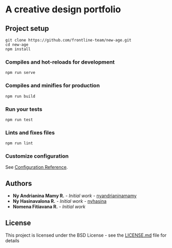 # A creative design portfolio

## Project setup

```
git clone https://github.com/frontline-team/new-age.git
cd new-age
npm install
```

### Compiles and hot-reloads for development

```
npm run serve
```

### Compiles and minifies for production

```
npm run build
```

### Run your tests

```
npm run test
```

### Lints and fixes files

```
npm run lint
```

### Customize configuration

See [Configuration Reference](https://cli.vuejs.org/config/).

## Authors

- **Ny Andrianina Mamy R.** - _Initial work_ - [nyandrianinamamy](https://github.com/nyandrianinamamy)
- **Ny Hasinavalona R.** - _Initial work_ - [nyhasina](https://github.com/nyhasina)
- **Nomena Fitiavana R.** - _Initial work_

## License

This project is licensed under the BSD License - see the [LICENSE.md](LICENSE.md) file for details
